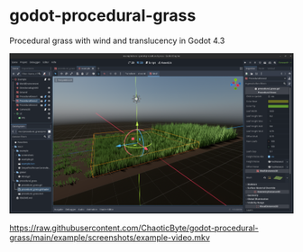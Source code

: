 # godot-procedural-grass

Procedural grass with wind and translucency in Godot 4.3

![](example/screenshots/screenshot.png)

https://raw.githubusercontent.com/ChaoticByte/godot-procedural-grass/main/example/screenshots/example-video.mkv
